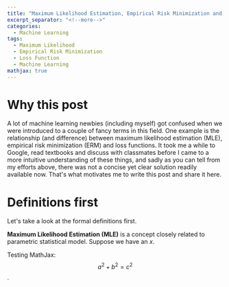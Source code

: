 ```yaml
---
title: "Maximum Likelihood Estimation, Empirical Risk Minimization and Loss functions"
excerpt_separator: "<!--more-->"
categories:
  - Machine Learning
tags:
  - Maximum Likelihood
  - Empirical Risk Minimization
  - Loss Function
  - Machine Learning
mathjax: true
---
```


# Why this post

A lot of machine learning newbies (including myself) got confused when we were introduced to a couple of fancy terms in this field. One example is the relationship (and difference) between maximum likelihood estimation (MLE), empirical risk minimization (ERM) and loss functions. It took me a while to Google, read textbooks and discuss with classmates before I came to a more intuitive understanding of these things, and sadly as you can tell from my efforts above, there was not a concise yet clear solution readily available now. That's what motivates me to write this post and share it here.

# Definitions first

Let's take a look at the formal definitions first.

**Maximum Likelihood Estimation (MLE)** is a concept closely related to parametric statistical model. Suppose we have an $x$.

Testing MathJax: $$a^2+b^2=c^2$$.
